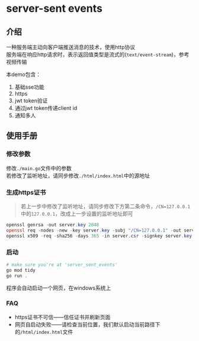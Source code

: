 # server-sent events

## 介绍

一种服务端主动向客户端推送消息的技术，使用http协议  
服务端在响应http请求时，表示返回值类型是流式的(```text/event-stream```)，参考视频传输

本demo包含：

1. 基础sse功能
2. https
3. jwt token验证
4. 通过jwt token传递client id
5. 通知多人

## 使用手册

### 修改参数

修改```./main.go```文件中的参数  
若修改了监听地址，请同步修改```./html/index.html```中的源地址

### 生成https证书

> 若上一步中修改了监听地址，请同步修改下方第二条命令，```/CN=127.0.0.1```中的```127.0.0.1```，改成上一步设置的监听地址即可

```powershell 
openssl genrsa -out server.key 2048
openssl req -nodes -new -key server.key -subj "/CN=127.0.0.1" -out server.csr
openssl x509 -req -sha256 -days 365 -in server.csr -signkey server.key -out server.crt
```

### 启动

```powershell 
# make sure you're at 'server_sent_events'
go mod tidy
go run .
```

程序会自动启动一个网页，在windows系统上

### FAQ

- https证书不可信——信任证书并刷新页面
- 网页自启动失败——请检查当前位置，我们默认启动当前路径下的```/html/index.html```文件
